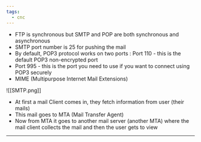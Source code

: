 ```yaml
---
tags:
  - cnc
---
```

- FTP is synchronous but SMTP and POP are both synchronous and asynchronous
- SMTP port number is 25 for pushing the mail
- By default, POP3 protocol works on two ports : Port 110 - this is the default  POP3 non-encrypted port
- Port 995 - this is the port you need to use if you want to connect using POP3 securely
- MIME (Multipurpose Internet Mail Extensions)

![[SMTP.png]]

- At first a mail Client comes in, they fetch information from user (their mails)
- This mail goes to MTA (Mail Transfer Agent)
- Now from MTA it goes to another mail server (another MTA) where the mail client collects the mail and then the user gets to view

---
